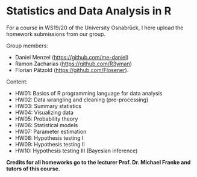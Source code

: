 # Statistics and Data Analysis in R
For a course in WS19/20 of the University Osnabrück, I here upload the homework submissions from our group.

Group members: 
- Daniel Menzel (https://github.com/me-daniel)
- Ramon Zacharias (https://github.com/R3yman)
- Florian Pätzold (https://github.com/Flosener).

Content:
- HW01: Basics of R programming language for data analysis
- HW02: Data wrangling and cleaning (pre-processing)
- HW03: Summary statistics
- HW04: Visualizing data
- HW05: Probability theory
- HW06: Statistical models
- HW07: Parameter estimation
- HW08: Hypothesis testing I
- HW09: Hypothesis testing II
- HW10: Hypothesis testing III (Bayesian inference)

**Credits for all homeworks go to the lecturer Prof. Dr. Michael Franke and tutors of this course.**
